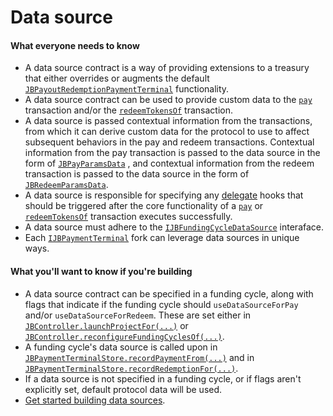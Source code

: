 # Data source

#### What everyone needs to know

* A data source contract is a way of providing extensions to a treasury that either overrides or augments the default [`JBPayoutRedemptionPaymentTerminal`](../../api/contracts/or-abstract/jbpayoutredemptionpaymentterminal/) functionality.
* A data source contract can be used to provide custom data to the [`pay`](../../api/contracts/or-abstract/jbpayoutredemptionpaymentterminal/write/pay.md) transaction and/or the [`redeemTokensOf`](../../api/contracts/or-abstract/jbpayoutredemptionpaymentterminal/write/redeemtokensof.md) transaction.
* A data source is passed contextual information from the transactions, from which it can derive custom data for the protocol to use to affect subsequent behaviors in the pay and redeem transactions. Contextual information from the pay transaction is passed to the data source in the form of [`JBPayParamsData`](../../api/data-structures/jbpayparamsdata.md) , and contextual information from the redeem transaction is passed to the data source in the form of [`JBRedeemParamsData`](../../api/data-structures/jbredeemparamsdata.md).
* A data source is responsible for specifying any [delegate](delegate.md) hooks that should be triggered after the core functionality of a [`pay`](../../api/contracts/or-abstract/jbpayoutredemptionpaymentterminal/write/pay.md) or [`redeemTokensOf`](../../api/contracts/or-abstract/jbpayoutredemptionpaymentterminal/write/redeemtokensof.md) transaction executes successfully.
* A data source must adhere to the [`IJBFundingCycleDataSource`](../../api/interfaces/ijbfundingcycledatasource.md) interaface.
* Each [`IJBPaymentTerminal`](../../api/interfaces/ijbpaymentterminal.md) fork can leverage data sources in unique ways.

#### What you'll want to know if you're building

* A data source contract can be specified in a funding cycle, along with flags that indicate if the funding cycle should `useDataSourceForPay` and/or `useDataSourceForRedeem`. These are set either in [`JBController.launchProjectFor(...)`](../../api/contracts/or-controllers/jbcontroller/write/launchprojectfor.md) or [`JBController.reconfigureFundingCyclesOf(...)`](../../api/contracts/or-controllers/jbcontroller/write/reconfigurefundingcyclesof.md).
* A funding cycle's data source is called upon in [`JBPaymentTerminalStore.recordPaymentFrom(...)`](../../api/contracts/jbpaymentterminalstore/write/recordpaymentfrom.md) and in [`JBPaymentTerminalStore.recordRedemptionFor(...)`](../../api/contracts/jbpaymentterminalstore/write/recordredemptionfor.md).
* If a data source is not specified in a funding cycle, or if flags aren't explicitly set, default protocol data will be used.
* [Get started building data sources](../../build/treasury-extensions/funding-cycle-data-source.md).
